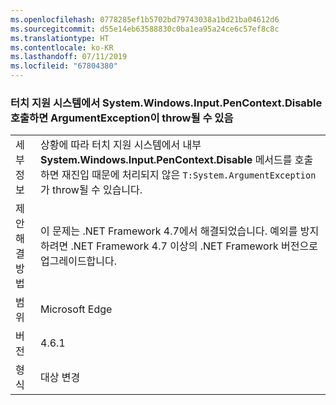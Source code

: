 ```yaml
---
ms.openlocfilehash: 0778285ef1b5702bd79743038a1bd21ba04612d6
ms.sourcegitcommit: d55e14eb63588830c0ba1ea95a24ce6c57ef8c8c
ms.translationtype: HT
ms.contentlocale: ko-KR
ms.lasthandoff: 07/11/2019
ms.locfileid: "67804380"
---
```

### <a name="calls-to-systemwindowsinputpencontextdisable-on-touch-enabled-systems-may-throw-an-argumentexception"></a>터치 지원 시스템에서 System.Windows.Input.PenContext.Disable 호출하면 ArgumentException이 throw될 수 있음

|   |   |
|---|---|
|세부 정보|상황에 따라 터치 지원 시스템에서 내부 <strong>System.Windows.Input.PenContext.Disable</strong> 메서드를 호출하면 재진입 때문에 처리되지 않은 <code>T:System.ArgumentException</code>가 throw될 수 있습니다.|
|제안 해결 방법|이 문제는 .NET Framework 4.7에서 해결되었습니다. 예외를 방지하려면 .NET Framework 4.7 이상의 .NET Framework 버전으로 업그레이드합니다.|
|범위|Microsoft Edge|
|버전|4.6.1|
|형식|대상 변경|

